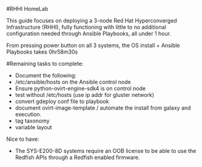 #RHHI HomeLab

This guide focuses on deploying a 3-node Red Hat Hyperconverged Infrastructure (RHHI), fully functioning with little to no additional configuration needed through Ansible Playbooks, all under 1 hour.

From pressing power button on all 3 systems, the OS install + Ansible Playbooks takes 0hr58m30s

#Remaining tasks to complete:
- Document the following:
 - /etc/ansible/hosts on the Ansible control node
 - Ensure python-ovirt-engine-sdk4 is on control node
- test without /etc/hosts (use ip addr for gluster network)
- convert gdeploy conf file to playbook
- document ovirt-image-template / automate the install from galaxy and execution.
- tag taxonomy
- variable layout

Nice to have:
- The SYS-E200-8D systems require an OOB license to be able to use the Redfish APIs through a Redfish enabled firmware.

